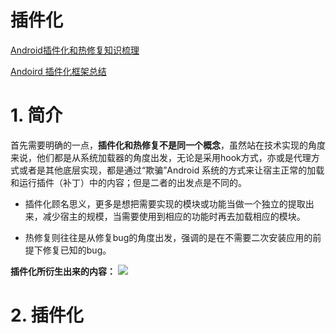 # 插件化

[Android插件化和热修复知识梳理](https://www.jianshu.com/p/704cac3eb13d)

[Andoird 插件化框架总结](https://juejin.im/entry/59decdf36fb9a0451c39621b)

# 1. 简介

首先需要明确的一点，**插件化和热修复不是同一个概念**，虽然站在技术实现的角度来说，他们都是从系统加载器的角度出发，无论是采用hook方式，亦或是代理方式或者是其他底层实现，都是通过“欺骗”Android 系统的方式来让宿主正常的加载和运行插件（补丁）中的内容；但是二者的出发点是不同的。

- 插件化顾名思义，更多是想把需要实现的模块或功能当做一个独立的提取出来，减少宿主的规模，当需要使用到相应的功能时再去加载相应的模块。

- 热修复则往往是从修复bug的角度出发，强调的是在不需要二次安装应用的前提下修复已知的bug。

**插件化所衍生出来的内容：**
![](https://upload-images.jianshu.io/upload_images/1115031-70a55fecac4da43b.png?imageMogr2/auto-orient/strip%7CimageView2/2/w/543)



# 2. 插件化

